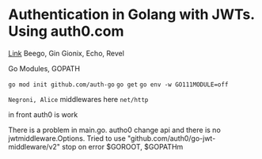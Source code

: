 # Authentication in Golang with JWTs. Using auth0.com

[Link](https://auth0.com/blog/authentication-in-golang/)
Beego, Gin Gionix, Echo, Revel

Go Modules, GOPATH

`go mod init github.com/auth-go`
`go get`
`go env -w GO111MODULE=off`

`Negroni, Alice`
middlewares
here `net/http`

in front auth0 is work

There is a problem in main.go. autho0 change api and there is no jwtmiddleware.Options. Tried to use "github.com/auth0/go-jwt-middleware/v2"
stop on error $GOROOT, $GOPATHm
